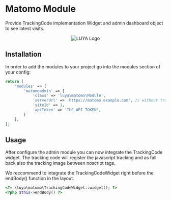 # Matomo Module
 
Provide TrackingCode implementation Widget and admin dashboard object to see latest visits.

<p align="center">
  <img src="https://raw.githubusercontent.com/luyadev/luya-module-matomo/master/matomo.png" alt="LUYA Logo"/>
</p>
 
## Installation

In order to add the modules to your project go into the modules section of your config:

```php
return [
    'modules' => [
        'matomoadmin' => [
            'class' => 'luya\matomo\Module',
            'serverUrl' => 'https://matomo.example.com', // without trailing slash, use full schema path.
            'siteId' => 1,
            'apiToken' => 'THE_API_TOKEN',
        ]
    ],
];
```

## Usage

After configure the admin module you can now integrate the TrackingCode widget. The tracking code will register the javascript tracking and as fall back also the tracking image between noscript tags.

We reccommend to integrate the TrackingCodeWidget right before the endBody() function in the layout.

```php
<?= \luya\matomo\TrackingCodeWidget::widget(); ?>
<?php $this->endBody() ?>
```